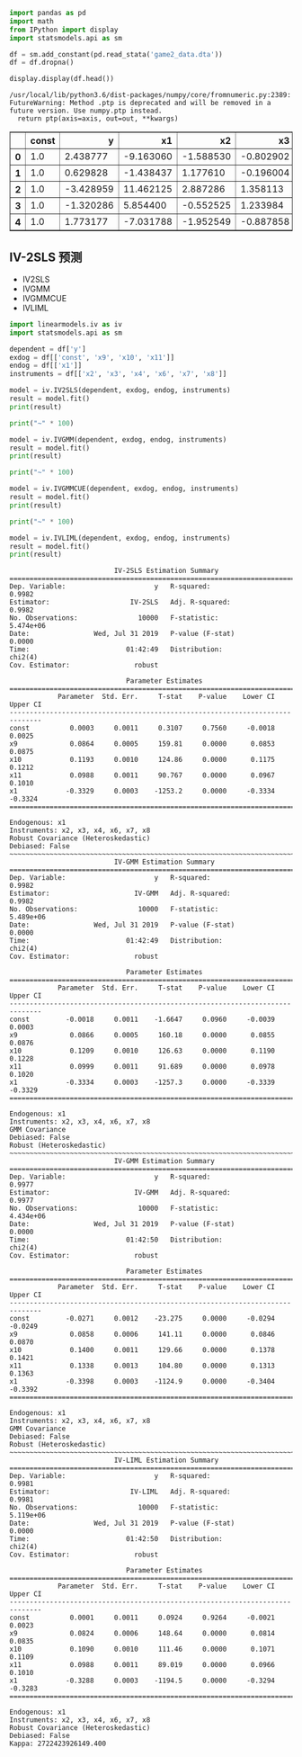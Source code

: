 

```python
import pandas as pd
import math
from IPython import display
import statsmodels.api as sm

df = sm.add_constant(pd.read_stata('game2_data.dta'))
df = df.dropna()

display.display(df.head())
```

    /usr/local/lib/python3.6/dist-packages/numpy/core/fromnumeric.py:2389: FutureWarning: Method .ptp is deprecated and will be removed in a future version. Use numpy.ptp instead.
      return ptp(axis=axis, out=out, **kwargs)



<div>
<style scoped>
    .dataframe tbody tr th:only-of-type {
        vertical-align: middle;
    }

    .dataframe tbody tr th {
        vertical-align: top;
    }

    .dataframe thead th {
        text-align: right;
    }
</style>
<table border="1" class="dataframe">
  <thead>
    <tr style="text-align: right;">
      <th></th>
      <th>const</th>
      <th>y</th>
      <th>x1</th>
      <th>x2</th>
      <th>x3</th>
      <th>x4</th>
      <th>x5</th>
      <th>x6</th>
      <th>x7</th>
      <th>x8</th>
      <th>x9</th>
      <th>x10</th>
      <th>x11</th>
    </tr>
  </thead>
  <tbody>
    <tr>
      <th>0</th>
      <td>1.0</td>
      <td>2.438777</td>
      <td>-9.163060</td>
      <td>-1.588530</td>
      <td>-0.802902</td>
      <td>-3.990557</td>
      <td>-0.802902</td>
      <td>1.584558</td>
      <td>-3.111471</td>
      <td>-0.451257</td>
      <td>2.154801</td>
      <td>-5.849712</td>
      <td>-1.384668</td>
    </tr>
    <tr>
      <th>1</th>
      <td>1.0</td>
      <td>0.629828</td>
      <td>-1.438437</td>
      <td>1.177610</td>
      <td>-0.196004</td>
      <td>0.446565</td>
      <td>-0.196004</td>
      <td>-1.218185</td>
      <td>0.690861</td>
      <td>-2.143279</td>
      <td>0.121307</td>
      <td>-0.341499</td>
      <td>-0.467438</td>
    </tr>
    <tr>
      <th>2</th>
      <td>1.0</td>
      <td>-3.428959</td>
      <td>11.462125</td>
      <td>2.887286</td>
      <td>1.358113</td>
      <td>3.876879</td>
      <td>1.358113</td>
      <td>-0.815247</td>
      <td>2.638416</td>
      <td>0.158565</td>
      <td>-1.563668</td>
      <td>4.190841</td>
      <td>-0.548659</td>
    </tr>
    <tr>
      <th>3</th>
      <td>1.0</td>
      <td>-1.320286</td>
      <td>5.854400</td>
      <td>-0.552525</td>
      <td>1.233984</td>
      <td>1.719736</td>
      <td>1.233984</td>
      <td>2.150350</td>
      <td>0.896650</td>
      <td>-0.827780</td>
      <td>4.008009</td>
      <td>1.085393</td>
      <td>1.486160</td>
    </tr>
    <tr>
      <th>4</th>
      <td>1.0</td>
      <td>1.773177</td>
      <td>-7.031788</td>
      <td>-1.952549</td>
      <td>-0.887858</td>
      <td>-2.296057</td>
      <td>-0.887858</td>
      <td>-0.705950</td>
      <td>0.054110</td>
      <td>-0.355626</td>
      <td>-2.779588</td>
      <td>-1.299902</td>
      <td>-0.291565</td>
    </tr>
  </tbody>
</table>
</div>


## IV-2SLS 预测

- IV2SLS
- IVGMM
- IVGMMCUE
- IVLIML


```python
import linearmodels.iv as iv
import statsmodels.api as sm

dependent = df['y']
exdog = df[['const', 'x9', 'x10', 'x11']]
endog = df[['x1']]
instruments = df[['x2', 'x3', 'x4', 'x6', 'x7', 'x8']]

model = iv.IV2SLS(dependent, exdog, endog, instruments)
result = model.fit()
print(result)

print("~" * 100)

model = iv.IVGMM(dependent, exdog, endog, instruments)
result = model.fit()
print(result)

print("~" * 100)

model = iv.IVGMMCUE(dependent, exdog, endog, instruments)
result = model.fit()
print(result)

print("~" * 100)

model = iv.IVLIML(dependent, exdog, endog, instruments)
result = model.fit()
print(result)
```

                              IV-2SLS Estimation Summary                          
    ==============================================================================
    Dep. Variable:                      y   R-squared:                      0.9982
    Estimator:                    IV-2SLS   Adj. R-squared:                 0.9982
    No. Observations:               10000   F-statistic:                 5.474e+06
    Date:                Wed, Jul 31 2019   P-value (F-stat)                0.0000
    Time:                        01:42:49   Distribution:                  chi2(4)
    Cov. Estimator:                robust                                         
                                                                                  
                                 Parameter Estimates                              
    ==============================================================================
                Parameter  Std. Err.     T-stat    P-value    Lower CI    Upper CI
    ------------------------------------------------------------------------------
    const          0.0003     0.0011     0.3107     0.7560     -0.0018      0.0025
    x9             0.0864     0.0005     159.81     0.0000      0.0853      0.0875
    x10            0.1193     0.0010     124.86     0.0000      0.1175      0.1212
    x11            0.0988     0.0011     90.767     0.0000      0.0967      0.1010
    x1            -0.3329     0.0003    -1253.2     0.0000     -0.3334     -0.3324
    ==============================================================================
    
    Endogenous: x1
    Instruments: x2, x3, x4, x6, x7, x8
    Robust Covariance (Heteroskedastic)
    Debiased: False
    ~~~~~~~~~~~~~~~~~~~~~~~~~~~~~~~~~~~~~~~~~~~~~~~~~~~~~~~~~~~~~~~~~~~~~~~~~~~~~~~~~~~~~~~~~~~~~~~~~~~~
                              IV-GMM Estimation Summary                           
    ==============================================================================
    Dep. Variable:                      y   R-squared:                      0.9982
    Estimator:                     IV-GMM   Adj. R-squared:                 0.9982
    No. Observations:               10000   F-statistic:                 5.489e+06
    Date:                Wed, Jul 31 2019   P-value (F-stat)                0.0000
    Time:                        01:42:49   Distribution:                  chi2(4)
    Cov. Estimator:                robust                                         
                                                                                  
                                 Parameter Estimates                              
    ==============================================================================
                Parameter  Std. Err.     T-stat    P-value    Lower CI    Upper CI
    ------------------------------------------------------------------------------
    const         -0.0018     0.0011    -1.6647     0.0960     -0.0039      0.0003
    x9             0.0866     0.0005     160.18     0.0000      0.0855      0.0876
    x10            0.1209     0.0010     126.63     0.0000      0.1190      0.1228
    x11            0.0999     0.0011     91.689     0.0000      0.0978      0.1020
    x1            -0.3334     0.0003    -1257.3     0.0000     -0.3339     -0.3329
    ==============================================================================
    
    Endogenous: x1
    Instruments: x2, x3, x4, x6, x7, x8
    GMM Covariance
    Debiased: False
    Robust (Heteroskedastic)
    ~~~~~~~~~~~~~~~~~~~~~~~~~~~~~~~~~~~~~~~~~~~~~~~~~~~~~~~~~~~~~~~~~~~~~~~~~~~~~~~~~~~~~~~~~~~~~~~~~~~~
                              IV-GMM Estimation Summary                           
    ==============================================================================
    Dep. Variable:                      y   R-squared:                      0.9977
    Estimator:                     IV-GMM   Adj. R-squared:                 0.9977
    No. Observations:               10000   F-statistic:                 4.434e+06
    Date:                Wed, Jul 31 2019   P-value (F-stat)                0.0000
    Time:                        01:42:50   Distribution:                  chi2(4)
    Cov. Estimator:                robust                                         
                                                                                  
                                 Parameter Estimates                              
    ==============================================================================
                Parameter  Std. Err.     T-stat    P-value    Lower CI    Upper CI
    ------------------------------------------------------------------------------
    const         -0.0271     0.0012    -23.275     0.0000     -0.0294     -0.0249
    x9             0.0858     0.0006     141.11     0.0000      0.0846      0.0870
    x10            0.1400     0.0011     129.66     0.0000      0.1378      0.1421
    x11            0.1338     0.0013     104.80     0.0000      0.1313      0.1363
    x1            -0.3398     0.0003    -1124.9     0.0000     -0.3404     -0.3392
    ==============================================================================
    
    Endogenous: x1
    Instruments: x2, x3, x4, x6, x7, x8
    GMM Covariance
    Debiased: False
    Robust (Heteroskedastic)
    ~~~~~~~~~~~~~~~~~~~~~~~~~~~~~~~~~~~~~~~~~~~~~~~~~~~~~~~~~~~~~~~~~~~~~~~~~~~~~~~~~~~~~~~~~~~~~~~~~~~~
                              IV-LIML Estimation Summary                          
    ==============================================================================
    Dep. Variable:                      y   R-squared:                      0.9981
    Estimator:                    IV-LIML   Adj. R-squared:                 0.9981
    No. Observations:               10000   F-statistic:                 5.119e+06
    Date:                Wed, Jul 31 2019   P-value (F-stat)                0.0000
    Time:                        01:42:50   Distribution:                  chi2(4)
    Cov. Estimator:                robust                                         
                                                                                  
                                 Parameter Estimates                              
    ==============================================================================
                Parameter  Std. Err.     T-stat    P-value    Lower CI    Upper CI
    ------------------------------------------------------------------------------
    const          0.0001     0.0011     0.0924     0.9264     -0.0021      0.0023
    x9             0.0824     0.0006     148.64     0.0000      0.0814      0.0835
    x10            0.1090     0.0010     111.46     0.0000      0.1071      0.1109
    x11            0.0988     0.0011     89.019     0.0000      0.0966      0.1010
    x1            -0.3288     0.0003    -1194.5     0.0000     -0.3294     -0.3283
    ==============================================================================
    
    Endogenous: x1
    Instruments: x2, x3, x4, x6, x7, x8
    Robust Covariance (Heteroskedastic)
    Debiased: False
    Kappa: 2722423926149.400

